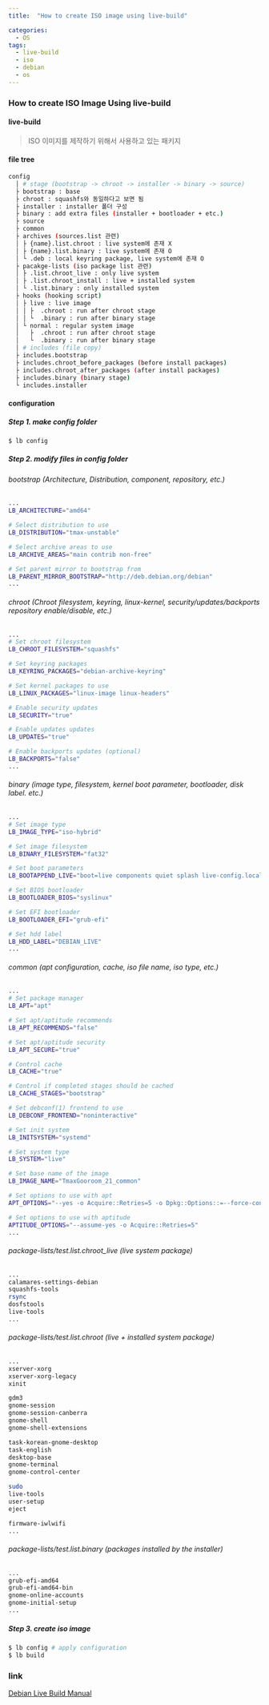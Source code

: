 ```yaml
---
title:  "How to create ISO image using live-build"

categories:
  - OS
tags:
  - live-build
  - iso
  - debian
  - os
---
```


### How to create ISO Image Using live-build

#### live-build

> ISO 이미지를 제작하기 위해서 사용하고 있는 패키지

#### file tree

```bash
config
  │ # stage (bootstrap -> chroot -> installer -> binary -> source)
  ├ bootstrap : base
  ├ chroot : squashfs와 동일하다고 보면 됨
  ├ installer : installer 폴더 구성
  ├ binary : add extra files (installer + bootloader + etc.)
  ├ source
  ├ common
  ├ archives (sources.list 관련)
  │ ├ {name}.list.chroot : live system에 존재 X
  │ ├ {name}.list.binary : live system에 존재 O
  │ └ .deb : local keyring package, live system에 존재 O
  ├ pacakge-lists (iso package list 관련)
  │ ├ .list.chroot_live : only live system
  │ ├ .list.chroot_install : live + installed system
  │ └ .list.binary : only installed system
  ├ hooks (hooking script)
  │ ├ live : live image 
  │ │ ├  .chroot : run after chroot stage
  │ │ └  .binary : run after binary stage
  │ └ normal : regular system image
  │   ├  .chroot : run after chroot stage
  │   └  .binary : run after binary stage
  │ # includes (file copy)
  ├ includes.bootstrap
  ├ includes.chroot_before_packages (before install packages)
  ├ includes.chroot_after_packages (after install packages)
  ├ includes.binary (binary stage)
  └ includes.installer
```

#### configuration

##### Step 1. make config folder

```bash
$ lb config
```

##### Step 2. modify files in config folder

###### bootstrap (Architecture, Distribution, component, repository, etc.)

```bash
...
LB_ARCHITECTURE="amd64"

# Select distribution to use
LB_DISTRIBUTION="tmax-unstable"

# Select archive areas to use
LB_ARCHIVE_AREAS="main contrib non-free"

# Set parent mirror to bootstrap from
LB_PARENT_MIRROR_BOOTSTRAP="http://deb.debian.org/debian"
...
```

###### chroot (Chroot filesystem, keyring, linux-kernel, security/updates/backports repository enable/disable, etc.)

```bash
...
# Set chroot filesystem
LB_CHROOT_FILESYSTEM="squashfs"

# Set keyring packages
LB_KEYRING_PACKAGES="debian-archive-keyring"

# Set kernel packages to use
LB_LINUX_PACKAGES="linux-image linux-headers"

# Enable security updates
LB_SECURITY="true"

# Enable updates updates
LB_UPDATES="true"

# Enable backports updates (optional)
LB_BACKPORTS="false"
...
```

###### binary (image type, filesystem, kernel boot parameter, bootloader, disk label. etc.)

```bash
...
# Set image type
LB_IMAGE_TYPE="iso-hybrid"

# Set image filesystem
LB_BINARY_FILESYSTEM="fat32"

# Set boot parameters
LB_BOOTAPPEND_LIVE="boot=live components quiet splash live-config.locales=ko_KR.UTF-8 live-config.timezone=Asia/Seoul live-config.keyboard-layouts=kr"

# Set BIOS bootloader
LB_BOOTLOADER_BIOS="syslinux"

# Set EFI bootloader
LB_BOOTLOADER_EFI="grub-efi"

# Set hdd label
LB_HDD_LABEL="DEBIAN_LIVE"
...
```

###### common (apt configuration, cache, iso file name, iso type, etc.)

```bash
...
# Set package manager
LB_APT="apt"

# Set apt/aptitude recommends
LB_APT_RECOMMENDS="false"

# Set apt/aptitude security
LB_APT_SECURE="true"

# Control cache
LB_CACHE="true"

# Control if completed stages should be cached
LB_CACHE_STAGES="bootstrap"

# Set debconf(1) frontend to use
LB_DEBCONF_FRONTEND="noninteractive"

# Set init system
LB_INITSYSTEM="systemd"

# Set system type
LB_SYSTEM="live"

# Set base name of the image
LB_IMAGE_NAME="TmaxGooroom_21_common"

# Set options to use with apt
APT_OPTIONS="--yes -o Acquire::Retries=5 -o Dpkg::Options::=--force-confdef"

# Set options to use with aptitude
APTITUDE_OPTIONS="--assume-yes -o Acquire::Retries=5"
...
```

###### package-lists/test.list.chroot_live (live system package)

```bash
...
calamares-settings-debian
squashfs-tools
rsync
dosfstools
live-tools
...
```

###### package-lists/test.list.chroot (live + installed system package)

```bash
...
xserver-xorg
xserver-xorg-legacy
xinit

gdm3
gnome-session
gnome-session-canberra
gnome-shell
gnome-shell-extensions

task-korean-gnome-desktop
task-english
desktop-base
gnome-terminal
gnome-control-center

sudo 
live-tools
user-setup
eject

firmware-iwlwifi
...
```

###### package-lists/test.list.binary (packages installed by the installer)

```bash
...
grub-efi-amd64
grub-efi-amd64-bin
gnome-online-accounts
gnome-initial-setup
...
```

##### Step 3. create iso image

```bash
$ lb config # apply configuration
$ lb build
```

### link

[Debian Live Build Manual](ttps://live-team.pages.debian.net/live-manual/html/live-manual/index.en.html)
